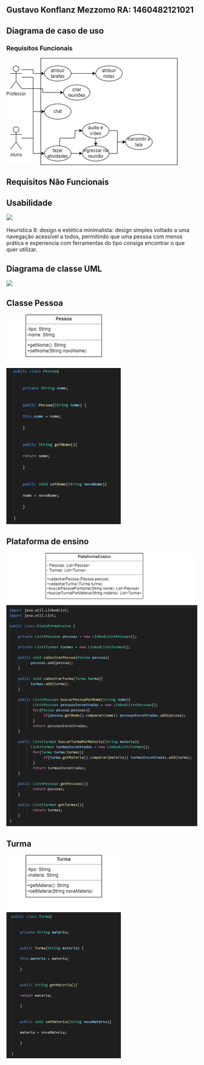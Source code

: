 ## Gustavo Konflanz Mezzomo RA: 	1460482121021

## Diagrama de caso de uso

### Requisitos Funcionais

<img src = https://github.com/gustavomezzomo/bertoti/blob/main/engenhariaDeSoftware/Caso-de-uso.drawio.png>

## Requisitos Não Funcionais

## Usabilidade

<img src = https://github.com/gustavomezzomo/bertoti/blob/main/engenhariaDeSoftware/eur%C3%ADstica.drawio.png>

Heurística 8: design e estética minimalista:
design simples voltado a uma navegação acessível a todos, permitindo que uma pessoa com menos prática e experiencia com ferramentas do tipo consiga encontrar o que quer utilizar.


## Diagrama de classe UML

<img src = https://github.com/gustavomezzomo/bertoti/blob/main/engenhariaDeSoftware/exerc%C3%ADcio%20diagrama%20de%20classes.drawio.png>


## Classe Pessoa
  
<img src = https://github.com/gustavomezzomo/bertoti/blob/main/engenhariaDeSoftware/Classe%20Pessoa.drawio.png>
  
## Plataforma de ensino
  
<img src = https://github.com/gustavomezzomo/bertoti/blob/main/engenhariaDeSoftware/Classe%20PlataformaEnsino.drawio.png>
    
## Turma
  
<img src = https://github.com/gustavomezzomo/bertoti/blob/main/engenhariaDeSoftware/Classe%20turma.drawio.png>
  
~~~


